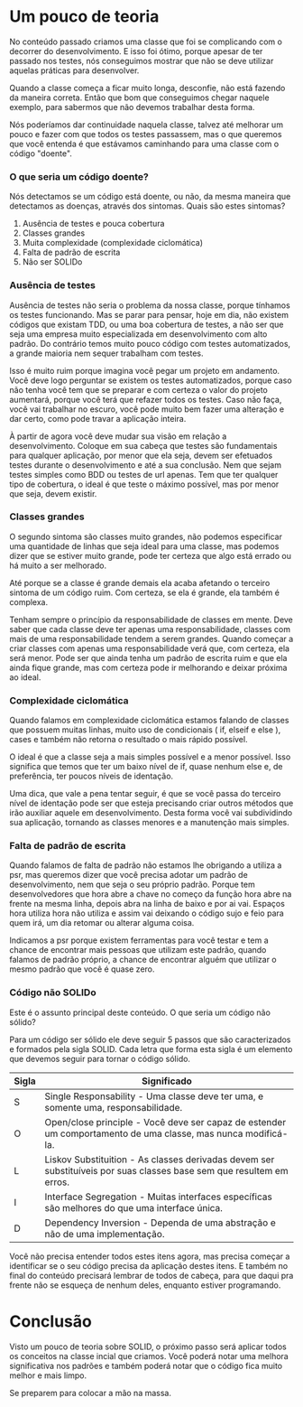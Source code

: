 # Um pouco de teoria

No conteúdo passado criamos uma classe que foi se complicando com o decorrer do desenvolvimento. E isso foi ótimo, porque apesar de ter passado nos testes, nós conseguimos mostrar que não se deve utilizar aquelas práticas para desenvolver.

Quando a classe começa a ficar muito longa, desconfie, não está fazendo da maneira correta. Então que bom que conseguimos chegar naquele exemplo, para sabermos que não devemos trabalhar desta forma.

Nós poderíamos dar continuidade naquela classe, talvez até melhorar um pouco e fazer com que todos os testes passassem, mas o que queremos que você entenda é que estávamos caminhando para uma classe com o código "doente".

### O que seria um código doente?

Nós detectamos se um código está doente, ou não, da mesma maneira que detectamos as doenças, através dos sintomas. Quais são estes sintomas?

1. Ausência de testes e pouca cobertura
2. Classes grandes
3. Muita complexidade (complexidade ciclomática)
4. Falta de padrão de escrita
5. Não ser SOLIDo

### Ausência de testes

Ausência de testes não seria o problema da nossa classe, porque tínhamos os testes funcionando. Mas se parar para pensar, hoje em dia, não existem códigos que existam TDD, ou uma boa cobertura de testes, a não ser que seja uma empresa muito especializada em desenvolvimento com alto padrão. Do contrário temos muito pouco código com testes automatizados, a grande maioria nem sequer trabalham com testes.

Isso é muito ruim porque imagina você pegar um projeto em andamento. Você deve logo perguntar se existem os testes automatizados, porque caso não tenha você tem que se preparar e com certeza o valor do projeto aumentará, porque você terá que refazer todos os testes. Caso não faça, você vai trabalhar no escuro, você pode muito bem fazer uma alteração e dar certo, como pode travar a aplicação inteira.

À partir de agora você deve mudar sua visão em relação a desenvolvimento. Coloque em sua cabeça que testes são fundamentais para qualquer aplicação, por menor que ela seja, devem ser efetuados testes durante o desenvolvimento e até a sua conclusão. Nem que sejam testes simples como BDD ou testes de url apenas. Tem que ter qualquer tipo de cobertura, o ideal é que teste o máximo possível, mas por menor que seja, devem existir.

### Classes grandes

O segundo sintoma são classes muito grandes, não podemos especificar uma quantidade de linhas que seja ideal para uma classe, mas podemos dizer que se estiver muito grande, pode ter certeza que algo está errado ou há muito a ser melhorado.

Até porque se a classe é grande demais ela acaba afetando o terceiro sintoma de um código ruim. Com certeza, se ela é grande, ela também é complexa.

Tenham sempre o princípio da responsabilidade de classes em mente. Deve saber que cada classe deve ter apenas uma responsabilidade, classes com mais de uma responsabilidade tendem a serem grandes. Quando começar a criar classes com apenas uma responsabilidade verá que, com certeza, ela será menor. Pode ser que ainda tenha um padrão de escrita ruim e que ela ainda fique grande, mas com certeza pode ir melhorando e deixar próxima ao ideal.

### Complexidade ciclomática

Quando falamos em complexidade ciclomática estamos falando de classes que possuem muitas linhas, muito uso de condicionais ( if, elseif e else ), cases e também não retorna o resultado o mais rápido possível.

O ideal é que a classe seja a mais simples possível e a menor possível. Isso significa que temos que ter um baixo nível de if, quase nenhum else e, de preferência, ter poucos níveis de identação.

Uma dica, que vale a pena tentar seguir, é que se você passa do terceiro nível de identação pode ser que esteja precisando criar outros métodos que irão auxiliar aquele em desenvolvimento. Desta forma você vai subdividindo sua aplicação, tornando as classes menores e a manutenção mais simples.

### Falta de padrão de escrita

Quando falamos de falta de padrão não estamos lhe obrigando a utiliza a psr, mas queremos dizer que você precisa adotar um padrão de desenvolvimento, nem que seja o seu próprio padrão. Porque tem desenvolvedores que hora abre a chave no começo da função hora abre na frente na mesma linha, depois abra na linha de baixo e por ai vai. Espaços hora utiliza hora não utiliza e assim vai deixando o código sujo e feio para quem irá, um dia retomar ou alterar alguma coisa.

Indicamos a psr porque existem ferramentas para você testar e tem a chance de encontrar mais pessoas que utilizam este padrão, quando falamos de padrão próprio, a chance de encontrar alguém que utilizar o mesmo padrão que você é quase zero.

### Código não SOLIDo

Este é o assunto principal deste conteúdo. O que seria um código não sólido?

Para um código ser sólido ele deve seguir 5 passos que são caracterizados e formados pela sigla SOLID. Cada letra que forma esta sigla é um elemento que devemos seguir para tornar o código sólido.

Sigla | Significado
------- | ---------------
S | Single Responsability - Uma classe deve ter uma, e somente uma, responsabilidade.
O | Open/close principle - Você deve ser capaz de estender um comportamento de uma classe, mas nunca modificá-la.
L | Liskov Substituition - As classes derivadas devem ser substituíveis por suas classes base sem que resultem em erros.
I | Interface Segregation - Muitas interfaces específicas são melhores do que uma interface única.
D | Dependency Inversion - Dependa de uma abstração e não de uma implementação.

Você não precisa entender todos estes itens agora, mas precisa começar a identificar se o seu código precisa da aplicação destes itens. E também no final do conteúdo precisará lembrar de todos de cabeça, para que daqui pra frente não se esqueça de nenhum deles, enquanto estiver programando.

# Conclusão

Visto um pouco de teoria sobre SOLID, o próximo passo será aplicar todos os conceitos na classe incial que criamos. Você poderá notar uma melhora significativa nos padrões e também poderá notar que o código fica muito melhor e mais limpo.

Se preparem para colocar a mão na massa.